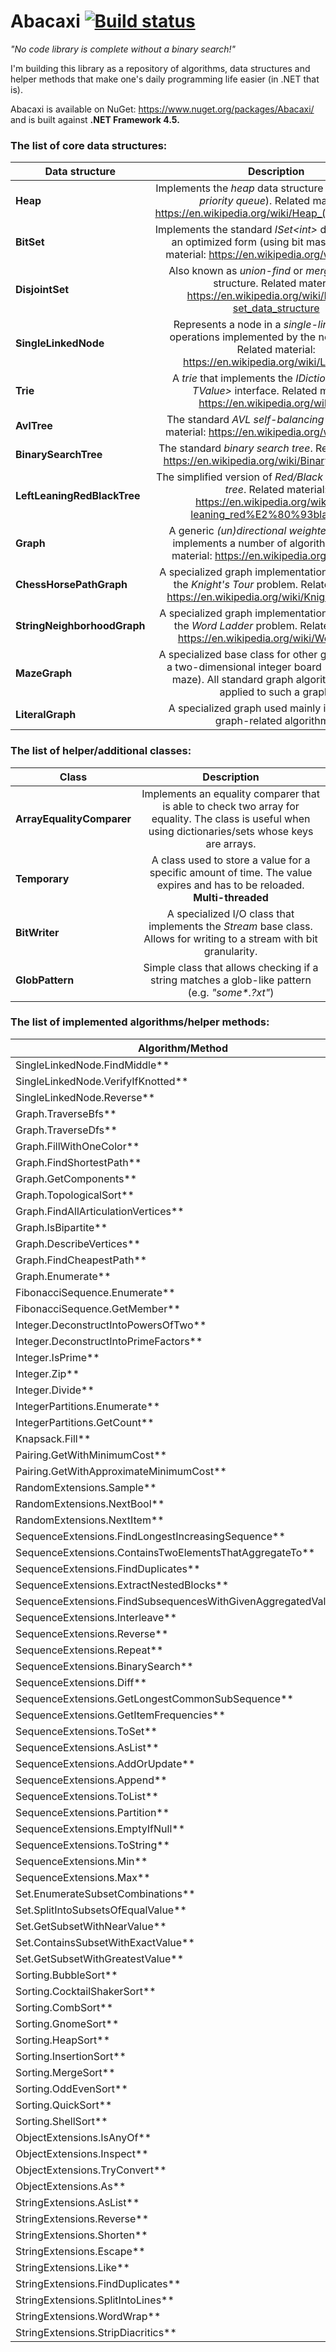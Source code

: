 # Abacaxi [![Build status](https://ci.appveyor.com/api/projects/status/ckq7nanjy3nms8a7?svg=true)](https://ci.appveyor.com/project/pavkam/abacaxi)

*"No code library is complete without a binary search!"*

I'm building this library as a repository of algorithms, data structures and helper methods that make one's daily programming life easier (in .NET that is).

Abacaxi is available on NuGet: https://www.nuget.org/packages/Abacaxi/ and is built against __.NET Framework 4.5.__

### The list of core data structures:
| Data structure | Description |
| --- |:---:|
| **Heap** | Implements the *heap* data structure (also known as *priority queue*). Related material: <https://en.wikipedia.org/wiki/Heap_(data_structure)> |
| **BitSet** | Implements the standard *ISet&lt;int&gt;* data structure in an optimized form (using bit masks). Related material: <https://en.wikipedia.org/wiki/Bit_array> |
| **DisjointSet** | Also known as *union-find* or *merge-find* data structure. Related material: <https://en.wikipedia.org/wiki/Disjoint-set_data_structure> |
| **SingleLinkedNode** | Represents a node in a *single-linked list*. All operations implemented by the node classes. Related material: <https://en.wikipedia.org/wiki/Linked_list> |
| **Trie** | A *trie* that implements the *IDictionary&lt;TKey, TValue&gt;* interface. Related material: <https://en.wikipedia.org/wiki/Trie> |
| **AvlTree** | The standard *AVL self-balancing tree*. Related material: <https://en.wikipedia.org/wiki/AVL_tree> |
| **BinarySearchTree** | The standard *binary search tree*. Related material: <https://en.wikipedia.org/wiki/Binary_search_tree> |
| **LeftLeaningRedBlackTree** | The simplified version of *Red/Black self-balancing tree*. Related material: <https://en.wikipedia.org/wiki/Left-leaning_red%E2%80%93black_tree> |
| **Graph** | A generic *(un)directional weighted graph* that implements a number of algorithms. Related material: <https://en.wikipedia.org/wiki/Graph> |
| **ChessHorsePathGraph** | A specialized graph implementation used to solve the *Knight's Tour* problem. Related material: <https://en.wikipedia.org/wiki/Knight%27s_tour> |
| **StringNeighborhoodGraph** | A specialized graph implementation used to solve the *Word Ladder* problem. Related material: <https://en.wikipedia.org/wiki/Word_ladder> |
| **MazeGraph** | A specialized base class for other graphs that use a two-dimensional integer board (think, a rat's maze). All standard graph algorithms can be applied to such a graph. |
| **LiteralGraph** | A specialized graph used mainly in testing the graph-related algorithms. |

### The list of helper/additional classes:
| Class | Description |
| --- |:---:|
| **ArrayEqualityComparer** | Implements an equality comparer that is able to check two array for equality. The class is useful when using dictionaries/sets whose keys are arrays. |
| **Temporary** | A class used to store a value for a specific amount of time. The value expires and has to be reloaded. **Multi-threaded** |
| **BitWriter** | A specialized I/O class that implements the *Stream* base class. Allows for writing to a stream with bit granularity. |
| **GlobPattern** | Simple class that allows checking if a string matches a glob-like pattern (e.g. _"some*.?xt"_) |

### The list of implemented algorithms/helper methods:
| Algorithm/Method | Description |
| --- |:---:|
| SingleLinkedNode.FindMiddle** |  |
| SingleLinkedNode.VerifyIfKnotted** |  |
| SingleLinkedNode.Reverse** |  |
| Graph.TraverseBfs** |  |
| Graph.TraverseDfs** |  |
| Graph.FillWithOneColor** |  |
| Graph.FindShortestPath** |  |
| Graph.GetComponents** |  |
| Graph.TopologicalSort** |  |
| Graph.FindAllArticulationVertices** |  |
| Graph.IsBipartite** |  |
| Graph.DescribeVertices** |  |
| Graph.FindCheapestPath** |  |
| Graph.Enumerate** |  |
| FibonacciSequence.Enumerate** |  |
| FibonacciSequence.GetMember** |  |
| Integer.DeconstructIntoPowersOfTwo** |  |
| Integer.DeconstructIntoPrimeFactors** |  |
| Integer.IsPrime** |  |
| Integer.Zip** |  |
| Integer.Divide** |  |
| IntegerPartitions.Enumerate** |  |
| IntegerPartitions.GetCount** |  |
| Knapsack.Fill** |  |
| Pairing.GetWithMinimumCost** |  |
| Pairing.GetWithApproximateMinimumCost** |  |
| RandomExtensions.Sample** |  |
| RandomExtensions.NextBool** |  |
| RandomExtensions.NextItem** |  |
| SequenceExtensions.FindLongestIncreasingSequence** |  |
| SequenceExtensions.ContainsTwoElementsThatAggregateTo** |  |
| SequenceExtensions.FindDuplicates** |  |
| SequenceExtensions.ExtractNestedBlocks** |  |
| SequenceExtensions.FindSubsequencesWithGivenAggregatedValue** |  |
| SequenceExtensions.Interleave** |  |
| SequenceExtensions.Reverse** |  |
| SequenceExtensions.Repeat** |  |
| SequenceExtensions.BinarySearch** |  |
| SequenceExtensions.Diff** |  |
| SequenceExtensions.GetLongestCommonSubSequence** |  |
| SequenceExtensions.GetItemFrequencies** |  |
| SequenceExtensions.ToSet** |  |
| SequenceExtensions.AsList** |  |
| SequenceExtensions.AddOrUpdate** |  |
| SequenceExtensions.Append** |  |
| SequenceExtensions.ToList** |  |
| SequenceExtensions.Partition** |  |
| SequenceExtensions.EmptyIfNull** |  |
| SequenceExtensions.ToString** |  |
| SequenceExtensions.Min** |  |
| SequenceExtensions.Max** |  |
| Set.EnumerateSubsetCombinations** |  |
| Set.SplitIntoSubsetsOfEqualValue** |  |
| Set.GetSubsetWithNearValue** |  |
| Set.ContainsSubsetWithExactValue** |  |
| Set.GetSubsetWithGreatestValue** |  |
| Sorting.BubbleSort** |  |
| Sorting.CocktailShakerSort** |  |
| Sorting.CombSort** |  |
| Sorting.GnomeSort** |  |
| Sorting.HeapSort** |  |
| Sorting.InsertionSort** |  |
| Sorting.MergeSort** |  |
| Sorting.OddEvenSort** |  |
| Sorting.QuickSort** |  |
| Sorting.ShellSort** |  |
| ObjectExtensions.IsAnyOf** |  |
| ObjectExtensions.Inspect** |  |
| ObjectExtensions.TryConvert** |  |
| ObjectExtensions.As** |  |
| StringExtensions.AsList** |  |
| StringExtensions.Reverse** |  |
| StringExtensions.Shorten** |  |
| StringExtensions.Escape** |  |
| StringExtensions.Like** |  |
| StringExtensions.FindDuplicates** |  |
| StringExtensions.SplitIntoLines** |  |
| StringExtensions.WordWrap** |  |
| StringExtensions.StripDiacritics** |  |
